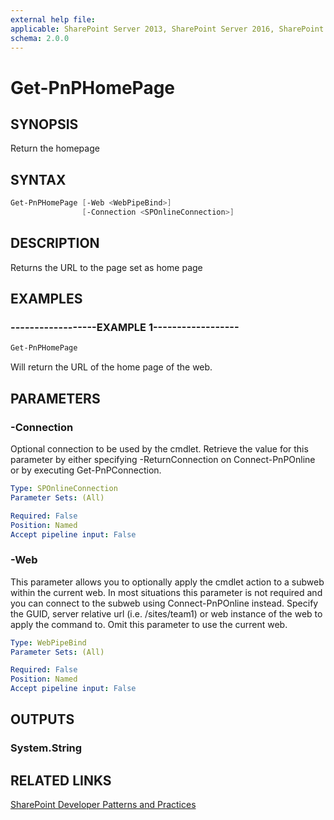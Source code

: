 ```yaml
---
external help file:
applicable: SharePoint Server 2013, SharePoint Server 2016, SharePoint Online
schema: 2.0.0
---
```

# Get-PnPHomePage

## SYNOPSIS
Return the homepage

## SYNTAX 

```powershell
Get-PnPHomePage [-Web <WebPipeBind>]
                [-Connection <SPOnlineConnection>]
```

## DESCRIPTION
Returns the URL to the page set as home page

## EXAMPLES

### ------------------EXAMPLE 1------------------
```powershell
Get-PnPHomePage
```

Will return the URL of the home page of the web.

## PARAMETERS

### -Connection
Optional connection to be used by the cmdlet. Retrieve the value for this parameter by either specifying -ReturnConnection on Connect-PnPOnline or by executing Get-PnPConnection.

```yaml
Type: SPOnlineConnection
Parameter Sets: (All)

Required: False
Position: Named
Accept pipeline input: False
```

### -Web
This parameter allows you to optionally apply the cmdlet action to a subweb within the current web. In most situations this parameter is not required and you can connect to the subweb using Connect-PnPOnline instead. Specify the GUID, server relative url (i.e. /sites/team1) or web instance of the web to apply the command to. Omit this parameter to use the current web.

```yaml
Type: WebPipeBind
Parameter Sets: (All)

Required: False
Position: Named
Accept pipeline input: False
```

## OUTPUTS

### System.String

## RELATED LINKS

[SharePoint Developer Patterns and Practices](http://aka.ms/sppnp)